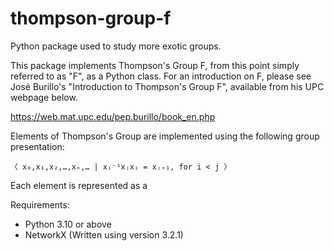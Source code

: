 # thompson-group-f
Python package used to study more exotic groups.

This package implements Thompson's Group F, from this point simply referred to as "F", as a Python class. For an introduction on F, please see José Burillo's "Introduction to Thompson's Group F", available from his UPC webpage below.

https://web.mat.upc.edu/pep.burillo/book_en.php

Elements of Thompson's Group are implemented using the following group presentation:

    〈 x₀,x₁,x₂,…,xₙ,… | xᵢ⁻¹xⱼxᵢ = xⱼ₊₁, for i < j 〉

Each element is represented as a 

Requirements:
- Python 3.10 or above
- NetworkX (Written using version 3.2.1)
